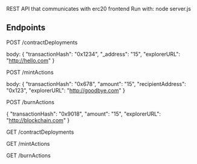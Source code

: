 REST API that communicates with erc20 frontend
Run with: node server.js

Endpoints
--------------

POST /contractDeployments 

body: 
{ 
  "transactionHash": "0x1234",
  "_address": "15",
  "explorerURL": "http://hello.com" 
}

POST /mintActions 

body: 
{ 
  "transactionHash": "0x678",
  "amount": "15",
  "recipientAddress": "0x123",
  "explorerURL": "http://goodbye.com" 
}

POST /burnActions

{ 
  "transactionHash": "0x9018",
  "amount": "15",
  "explorerURL": "http://blockchain.com" 
}

GET /contractDeployments

GET /mintActions

GET /burnActions 